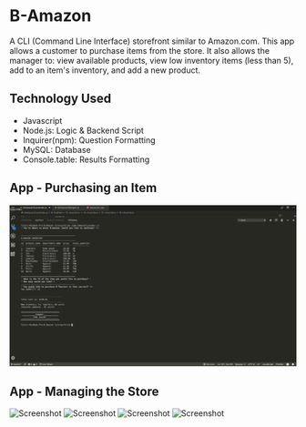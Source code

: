 # B-Amazon
A CLI (Command Line Interface) storefront similar to Amazon.com. This app allows a customer to purchase items from the store. It also allows the manager to: view available products, view low inventory items (less than 5), add to an item's inventory, and add a new product.   

Technology Used
-----
- Javascript
- Node.js: Logic & Backend Script
- Inquirer(npm): Question Formatting
- MySQL: Database
- Console.table: Results Formatting

App - Purchasing an Item
-----
![Screenshot](./images/bAmazonCustomer_img.png)

App - Managing the Store
----- 
![Screenshot](.images/bAmazonManager_img_ProductsforSale.png)
![Screenshot](.images/bAmazonManager_img_ViewLowInventory.png)
![Screenshot](.images/bAmazonManager_img_AddtoInventory.png)
![Screenshot](.images/bAmazonManager_img_AddNewProduct.png)
